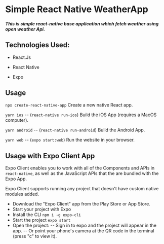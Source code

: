# Simple React Native WeatherApp

##### This is simple react-native base application which fetch weather using open weather Api.


## Technologies Used:

- React.Js

- React Native

- Expo

## Usage
```npx create-react-native-app``` Create a new native React app.

```yarn ios``` -- (```react-native run-ios```) Build the iOS App (requires a MacOS computer).

```yarn android``` -- (```react-native run-android```) Build the Android App.

```yarn web``` -- (```expo start:web```) Run the website in your browser.


## Usage with Expo Client App
Expo Client enables you to work with all of the Components and APIs in ```react-native```, as well as the JavaScript APIs that the are bundled with the Expo App.

Expo Client supports running any project that doesn't have custom native modules added.

- Download the "Expo Client" app from the Play Store or App Store.
- Start your project with Expo
- Install the CLI ```npm i -g expo-cli```
- Start the project ```expo start```
- Open the project:
-- Sign in to expo and the project will appear in the app.
-- Or point your phone's camera at the QR code in the terminal (press "c" to view it).
